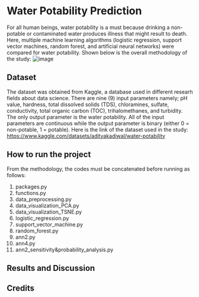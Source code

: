 # Water Potability Prediction
For all human beings, water potability is a must because drinking a non-potable or contaminated water produces illness that might result to death. Here, multiple machine learning algorithms (logistic regression, support vector machines, random forest, and artificial neural networks) were compared for water potability. Shown below is the overall methodology of the study: 
![image](https://github.com/Rob-Christian/Water-Potability-Prediction/assets/59250293/e3d6fdd4-a6df-4314-bc51-c97e00c2db49)
## Dataset
The dataset was obtained from Kaggle, a database used in different researh fields about data science. There are nine (9) input parameters namely; pH value, hardness, total dissolved solids (TDS), chloramines, sulfate, conductivity, total organic carbon (TOC), trihalomethanes, and turbidity. The only output parameter is the water potability. All of the input parameters are continuous while the output parameter is binary (either 0 = non-potable, 1 = potable). Here is the link of the dataset used in the study: https://www.kaggle.com/datasets/adityakadiwal/water-potability
## How to run the project
From the methodology, the codes must be concatenated before running as follows:
1. packages.py
2. functions.py
3. data_preprocessing.py
4. data_visualization_PCA.py
5. data_visualization_TSNE.py
6. logistic_regression.py
7. support_vector_machine.py
8. random_forest.py
9. ann2.py
10. ann4.py
11. ann2_sensitivity&probability_analysis.py
## Results and Discussion

## Credits
